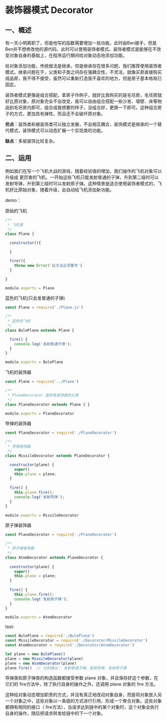 # 装饰器模式 Decorator

## 一、概述

有一天小明离职了，但是他写的函数需要增加一些功能，此时由Ben接手，但是Ben并不想修改他的源代码，此时可以使用装饰者模式。装饰者模式是能够在不改变对象自身的基础上，在程序运行期间给对象动态地添加功能。

给对象添加功能，传统做法是继承，但是继承存在很多问题，我们推荐使用装饰者模式。继承问题在于，父类和子类之间存在强耦合性，不灵活，就像买房直接购买成品房，我不得不接受，虽然可以重新打造我不喜欢的地方，但是房子基本格局已固定。

装饰者模式更像是组合搭配，拿房子作例子，就好比我购买的是毛坯房，毛坯房就好比原对象，原对象完全不会改变，我可以自由组合搭配一些沙发、墙壁、床等物品到毛坯房内即可，组合成我想要的样子，没组合好，更换一下即可，这种组合房子的方式，更加具有弹性，而且还不会破坏原对象。

**优点**：装饰类和被装饰类可以独立发展，不会相互耦合，装饰模式是继承的一个替代模式，装饰模式可以动态扩展一个实现类的功能。

**缺点**：多层装饰比较复杂。

## 二、运用

例如我们在写一个飞机大战的游戏，随着经验值的增加，我们操作的飞机对象可以升级成
更厉害的飞机，一开始这些飞机只能发射普通的子弹，升到第二级时可以发射导弹，升到第三级时可以发射原子弹。这种情景是适合使用装饰者模式的，飞机好比原始对象，随着升级，会自动给飞机添加新功能。

demo：

原始的飞机

```js
/**
 * 飞机类
 */
class Plane {

  constructor(){

  }

  fire(){
    throw new Error('此方法必须重写')
  }

}

module.exports = Plane
```

蓝色的飞机(只会发普通的子弹)

```js
const Plane = require('./Plane.js')

/**
 * 蓝色的飞机
 */
class BulePlane extends Plane {

  fire() {
    console.log('发射普通子弹');
  }
}

module.exports = BulePlane
```

飞机的装饰器

```js
const Plane = require('../Plane')

/**
 * PlaneDecorator 是所有装饰类的父类
 */
class PlaneDecorator extends Plane { }

module.exports = PlaneDecorator
```

导弹的装饰器

```js
const PlaneDecorator = require('./PlaneDecorator')

/**
 * 导弹装饰器
 */
class MissileDecorator extends PlaneDecorator {

  constructor(plane) {
    super()
    this.plane = plane;
  }
  
  fire() {
    this.plane.fire();
    console.log('发射导弹');
  }
}

module.exports = MissileDecorator
```

原子弹装饰器

```js
const PlaneDecorator = require('./PlaneDecorator')

/**
 * 原子弹装饰器
 */
class AtomDecorator extends PlaneDecorator {
  
  constructor(plane) {
    super()
    this.plane = plane;
  }
  
  fire() {
    this.plane.fire();
    console.log('发射原子弹');
  }
}

module.exports = AtomDecorator
```

test:

```js
const BulePlane = require('./BulePlane')
const MissileDecorator = require('./Decorator/MissileDecorator')
const AtomDecorator = require('./Decorator/AtomDecorator')

let plane = new BulePlane()
plane = new MissileDecorator(plane)
plane = new AtomDecorator(plane)
plane.fire()  // 分别输出： 发射普通子弹、发射导弹、发射原子弹
```

导弹类和原子弹类的构造函数都接受参数 plane 对象，并且保存好这个参数，在它们的 fire方法中，除了执行自身的操作之外，还调用 plane 对象的 fire 方法。

这种给对象动态增加职责的方式，并没有真正地改动对象自身，而是将对象放入另一个对象之中，这些对象以一条链的方式进行引用，形成一个聚合对象。这些对象都拥有相同的接口（ fire方法），当请求达到链中的某个对象时，这个对象会执行自身的操作，随后把请求转发给链中的下一个对象。








